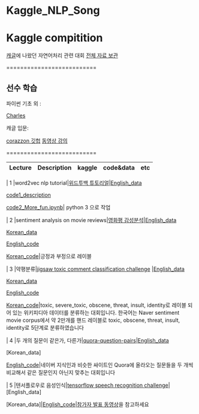 # Kaggle_NLP_Song
# Kaggle compitition



[캐글](www.kaggle.com )에 나왔던 자연어처리 관련 대회
[전체 자료 보관](https://drive.google.com/open?id=12xIOu6AjulYlF0TFkkgbU_qE5iqReA8a)

==========================

## 선수 학습

파이썬 기초 외 : 

[Charles](http://www.edwith.org/) 


캐글 입문:   

[corazzon 깃헙](https://github.com/corazzon)
[동영상 강의](https://www.youtube.com/channel/UCLR3sD0KB_dWpvcsrLP0aUg)

==========================

| Lecture  | Description       |kaggle      |code&data      |etc       |
|:--------:|:-----------------:|:-----------:|:--------:|:--------:|




| 1        |word2vec nlp tutorial|[위드투백 튜토리얼](https://www.kaggle.com/c/word2vec-nlp-tutorial)|[English_data](https://drive.google.com/open?id=1_u8PLQkM8ZhaDN9Dw72sZ6bot1FPiUz5)<p>[code1_description](https://github.com/songys/Kaggle_NLP_Song/blob/master/bag_of_words_meet_bag_of_popcorn/description.ipynb)<p>[code2_More_fun.ipynb](https://github.com/songys/Kaggle_NLP_Song/blob/master/bag_of_words_meet_bag_of_popcorn/More_fun_with_Word_vectors.ipynb)| python 3 으로 작업  

| 2        |sentiment analysis on movie reviews|[영화평 감성분석](https://www.kaggle.com/c/sentiment-analysis-on-movie-reviews)|[English_data](https://drive.google.com/open?id=17iXfPV1j0uRUXmT0_uYln_Z-oLBvVwnD)<p>[Korean_data](https://github.com/e9t/nsmc)<p>[English_code](https://github.com/songys/Kaggle_NLP_Song/blob/master/sentimantal_analysis_on_movie_review/Kaggle_%20Sentiment%20Analysis%20on%20Movie%20Reviews.ipynb)<p>[Korean_code](https://github.com/songys/Kaggle_NLP_Song/blob/master/sentimantal_analysis_on_movie_review/%EB%84%A4%EC%9D%B4%EB%B2%84%20%EC%98%81%ED%99%94%ED%8F%89%20%EA%B0%90%EC%84%B1%EB%B6%84%EC%84%9D.ipynb)|긍정과 부정으로 레이블

| 3        |약평분류|[jigsaw toxic comment classification challenge](https://www.kaggle.com/c/jigsaw-toxic-comment-classification-challenge) |[English_data](https://drive.google.com/open?id=17iXfPV1j0uRUXmT0_uYln_Z-oLBvVwnD)<p>[Korean_data](https://drive.google.com/open?id=105zHmChKLUzH4elv3OGbdihlmVfCCTYg)<p>[English_code](https://github.com/songys/Kaggle_NLP_Song/blob/master/toxic_comment_EDA_KERAS/toxic_comment_EDA_KERAS.ipynb)<P>[Korean_code](https://github.com/songys/Kaggle_NLP_Song/blob/master/toxic_comment_EDA_KERAS/%EB%84%A4%EC%9D%B4%EB%B2%84%20%EC%98%81%ED%99%94%ED%8F%89_toxic_comment_EDA_KERAS.ipynb)|toxic, severe_toxic, obscene, threat, insult, identity로 레이블 되어 있는 위키피디아 데이터를 분류하는 대회입니다. 한국어는 Naver sentiment movie corpus에서 약 2만개를 핸드 레이블로 toxic, obscene, threat, insult, identity로 5단계로 분류하였습니다

| 4        |두 개의 질문이 같은가, 다른가|[quora-question-pairs](https://www.kaggle.com/c/quora-question-pairs)|[English_data](https://drive.google.com/open?id=1QnIWmZ5oR4XO7l3vZiB47toh1Iq4kD36)<p>[Korean_data]<p>[English_code](https://github.com/songys/Kaggle_NLP_Song/blob/master/Quora_Question_pairs/Quora_Question_pair_classification.ipynb)|네이버 지식인과 비슷한 싸이트인 Quora에 올라오는 질문들을 두 개씩 비교해서 같은 질문인지 아닌지 맞추는 대회입니다 

| 5        |텐서플로우로 음성인식|[tensorflow speech recognition challenge](https://www.kaggle.com/c/tensorflow-speech-recognition-challenge)|[English_data]<p>[Korean_data]|[English_code](https://github.com/songys/Kaggle_NLP_Song/blob/master/TensorFlow_Speech_Recognition_Challenge/Speech%20representation_EDA.ipynb)|[참가자 발표 동영상](https://www.youtube.com/watch?v=zNzAAStE66o&index=13&list=PLsFtzQAC8dDeEroyOe_-gHcdM3d3qzqAF)을 참고하세요





